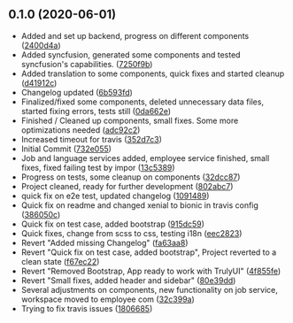 ## 0.1.0 (2020-06-01)

* Added and set up backend, progress on different components ([2400d4a](https://github.com/Desmoswal/mttcsp-corp/commit/2400d4a))
* Added syncfusion, generated some components and tested syncfusion's capabilities. ([7250f9b](https://github.com/Desmoswal/mttcsp-corp/commit/7250f9b))
* Added translation to some components, quick fixes and started cleanup ([d41912c](https://github.com/Desmoswal/mttcsp-corp/commit/d41912c))
* Changelog updated ([6b593fd](https://github.com/Desmoswal/mttcsp-corp/commit/6b593fd))
* Finalized/fixed some components, deleted unnecessary data files, started fixing errors, tests still  ([0da662e](https://github.com/Desmoswal/mttcsp-corp/commit/0da662e))
* Finished / Cleaned up components, small fixes. Some more optimizations needed ([adc92c2](https://github.com/Desmoswal/mttcsp-corp/commit/adc92c2))
* Increased timeout for travis ([352d7c3](https://github.com/Desmoswal/mttcsp-corp/commit/352d7c3))
* Initial Commit ([732e055](https://github.com/Desmoswal/mttcsp-corp/commit/732e055))
* Job and language services added, employee service finished, small fixes, fixed failing test by impor ([13c5389](https://github.com/Desmoswal/mttcsp-corp/commit/13c5389))
* Progress on tests, some cleanup on components ([32dcc87](https://github.com/Desmoswal/mttcsp-corp/commit/32dcc87))
* Project cleaned, ready for further development ([802abc7](https://github.com/Desmoswal/mttcsp-corp/commit/802abc7))
* quick fix on e2e test, updated changelog ([1091489](https://github.com/Desmoswal/mttcsp-corp/commit/1091489))
* Quick fix on readme and changed xenial to bionic in travis config ([386050c](https://github.com/Desmoswal/mttcsp-corp/commit/386050c))
* Quick fix on test case, added bootstrap ([915dc59](https://github.com/Desmoswal/mttcsp-corp/commit/915dc59))
* Quick fixes, change from scss to css, testing i18n ([eec2823](https://github.com/Desmoswal/mttcsp-corp/commit/eec2823))
* Revert "Added missing Changelog" ([fa63aa8](https://github.com/Desmoswal/mttcsp-corp/commit/fa63aa8))
* Revert "Quick fix on test case, added bootstrap", Project reverted to a clean state ([f67ec22](https://github.com/Desmoswal/mttcsp-corp/commit/f67ec22))
* Revert "Removed Bootstrap, App ready to work with TrulyUI" ([4f855fe](https://github.com/Desmoswal/mttcsp-corp/commit/4f855fe))
* Revert "Small fixes, added header and sidebar" ([80e39dd](https://github.com/Desmoswal/mttcsp-corp/commit/80e39dd))
* Several adjustments on components, new functionality on job service, workspace moved to employee com ([32c399a](https://github.com/Desmoswal/mttcsp-corp/commit/32c399a))
* Trying to fix travis issues ([1806685](https://github.com/Desmoswal/mttcsp-corp/commit/1806685))



